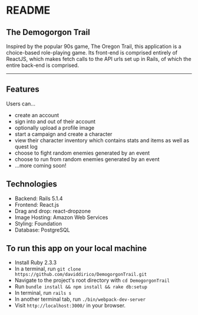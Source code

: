 # README

## The Demogorgon Trail

Inspired by the popular 90s game, The Oregon Trail, this application is a choice-based role-playing game.  Its
front-end is comprised entirely of ReactJS, which makes fetch calls to the API urls set up in Rails, of which
the entire back-end is comprised.

---

## Features

Users can...
* create an account
* sign into and out of their account
* optionally upload a profile image
* start a campaign and create a character
* view their character inventory which contains stats and items as well as quest log
* choose to fight random enemies generated by an event
* choose to run from random enemies generated by an event
* ...more coming soon!

## Technologies

* Backend: Rails 5.1.4
* Frontend: React.js
* Drag and drop: react-dropzone
* Image Hosting: Amazon Web Services
* Styling: Foundation
* Database: PostgreSQL

## To run this app on your local machine

* Install Ruby 2.3.3
* In a terminal, run `git clone https://github.com/daviddirico/DemogorgonTrail.git`
* Navigate to the project's root directory with `cd DemogorgonTrail`
* Run `bundle install && npm install && rake db:setup`
* In terminal, run `rails s`
* In another terminal tab, run `./bin/webpack-dev-server`
* Visit `http://localhost:3000/` in your browser.
